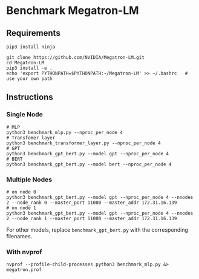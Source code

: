 # Benchmark Megatron-LM

## Requirements
```
pip3 install ninja

git clone https://github.com/NVIDIA/Megatron-LM.git
cd Megatron-LM
pip3 install -e .
echo 'export PYTHONPATH=$PYTHONPATH:~/Megatron-LM' >> ~/.bashrc   # use your own path
```

## Instructions
### Single Node
```
# MLP
python3 benchmark_mlp.py --nproc_per_node 4
# Transfomer layer
python3 benchmark_transformer_layer.py --nproc_per_node 4
# GPT
python3 benchmark_gpt_bert.py --model gpt --nproc_per_node 4
# BERT
python3 benchmark_gpt_bert.py --model bert --nproc_per_node 4
```

### Multiple Nodes
```
# on node 0
python3 benchmark_gpt_bert.py --model gpt --nproc_per_node 4 --nnodes 2 --node_rank 0 --master_port 11000 --master_addr 172.31.16.139
# on node 1
python3 benchmark_gpt_bert.py --model gpt --nproc_per_node 4 --nnodes 2 --node_rank 1 --master_port 11000 --master_addr 172.31.16.139
```

For other models, replace `benchmark_gpt_bert.py` with the corresponding filenames.

### With nvprof
```
nvprof --profile-child-processes python3 benchmark_mlp.py &> megatron.prof
```
